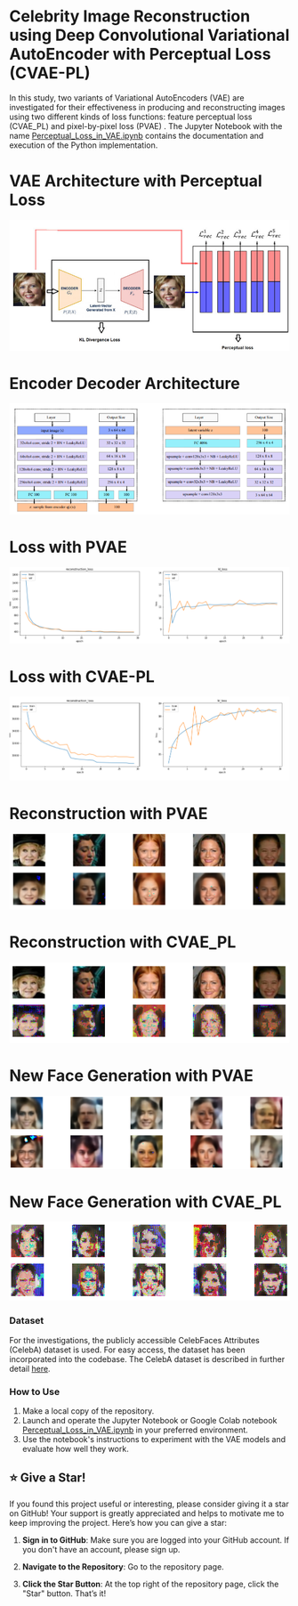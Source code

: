 # Celebrity Image Reconstruction using Deep Convolutional Variational AutoEncoder with Perceptual Loss (CVAE-PL)

In this study, two variants of Variational AutoEncoders (VAE) are investigated for their effectiveness in producing and reconstructing images using two different kinds of loss functions: feature perceptual loss (CVAE_PL) and pixel-by-pixel loss (PVAE) . The Jupyter Notebook with the name [Perceptual_Loss_in_VAE.ipynb](Perceptual_Loss_in_VAE.ipynb) contains the documentation and execution of the Python implementation.

# VAE Architecture with Perceptual Loss
![Autoencoder Network Architecture](images/VAE-with-perceptual-loss-architecture-overview.png)
# Encoder Decoder Architecture
![Autoencoder Network Architecture](images/VAE.png)
# Loss with PVAE
![Autoencoder Network Architecture](images/Loss_VAE.png)
# Loss with CVAE-PL
![Autoencoder Network Architecture](images/Loss_VAE123.png)
# Reconstruction with PVAE
![Autoencoder Network Architecture](images/reconstuction_with_plain_VAE.png)
# Reconstruction with CVAE_PL
![Autoencoder Network Architecture](images/reconstuction_with_VAE_123.png)
# New Face Generation with PVAE
![Autoencoder Network Architecture](images/NewFace_PVAE.png)
# New Face Generation with CVAE_PL
![Autoencoder Network Architecture](images/NewFace_VAE123.png)

### Dataset
For the investigations, the publicly accessible CelebFaces Attributes (CelebA) dataset is used.  For easy access, the dataset has been incorporated into the codebase. The CelebA dataset is described in further detail [here](http://mmlab.ie.cuhk.edu.hk/projects/CelebA.html).

### How to Use
1. Make a local copy of the repository.
2. Launch and operate the Jupyter Notebook or Google Colab notebook [Perceptual_Loss_in_VAE.ipynb](Perceptual_Loss_in_VAE.ipynb) in your preferred environment.
3. Use the notebook's instructions to experiment with the VAE models and evaluate how well they work.


## ⭐ Give a Star!

If you found this project useful or interesting, please consider giving it a star on GitHub! Your support is greatly appreciated and helps to motivate me to keep improving the project. Here’s how you can give a star:

1. **Sign in to GitHub**: Make sure you are logged into your GitHub account. If you don't have an account, please sign up.

2. **Navigate to the Repository**: Go to the repository page.

3. **Click the Star Button**: At the top right of the repository page, click the "Star" button. That’s it!



 
